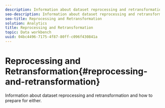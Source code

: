 ```yaml
---
description: Information about dataset reprocessing and retransformation and how to prepare for either.
seo-description: Information about dataset reprocessing and retransformation and how to prepare for either.
seo-title: Reprocessing and Retransformation
solution: Analytics
title: Reprocessing and Retransformation
topic: Data workbench
uuid: 04bc4496-7175-4f87-80ff-c096f430841a
---
```


# Reprocessing and Retransformation{#reprocessing-and-retransformation}

Information about dataset reprocessing and retransformation and how to prepare for either.

